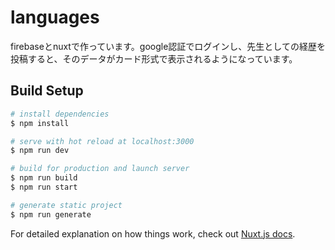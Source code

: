 # languages

firebaseとnuxtで作っています。google認証でログインし、先生としての経歴を投稿すると、そのデータがカード形式で表示されるようになっています。

## Build Setup

```bash
# install dependencies
$ npm install

# serve with hot reload at localhost:3000
$ npm run dev

# build for production and launch server
$ npm run build
$ npm run start

# generate static project
$ npm run generate
```

For detailed explanation on how things work, check out [Nuxt.js docs](https://nuxtjs.org).
